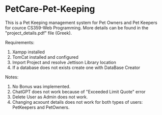 # PetCare-Pet-Keeping

This is a Pet Keeping management system for Pet Owners and Pet Keepers for cource CS359-Web Programming. More details can be found in the "project_details.pdf" file (Greek).

Requirements:
1. Xampp installed
2. TomCat installed and configured
3. Import Project and resolve Jettison Library location
4. If a database does not exists create one with DataBase Creator
   

Notes: 
1. No Bonus was implemented.
2. ChatGPT does not work because of "Exceeded Limit Quote" error
3. Delete User as Admin does not work.
4. Changing acxount details does not work for both types of users: PetKeepers and PetOwners.
